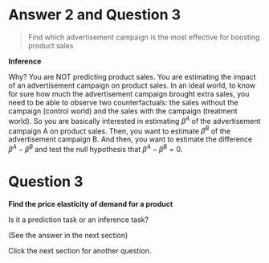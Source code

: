 # Answer 2 and Question 3

>Find which advertisement campaign is the most effective for boosting
product sales

__Inference__

Why? You are NOT predicting product sales. You are estimating the impact of an advertisement campaign on product sales. In an ideal world, to know for sure how much the advertisement campaign brought extra sales, you need to be able to observe two counterfactuals: the sales without the campaign (control world) and the sales with the campaign (treatment world). So you are basically interested in estimating $\beta^A$ of the advertisement campaign A on product sales. Then, you want to estimate $\beta^B$ of the advertisement campaign B. And then, you want to estimate the difference  $\beta^A-\beta^B$ and test the null hypothesis that $\beta^A-\beta^B = 0$.


# Question 3

**Find the price elasticity of demand for a product**

Is it a prediction task or an inference task?

(See the answer in the next section)

Click the next section for another question.
